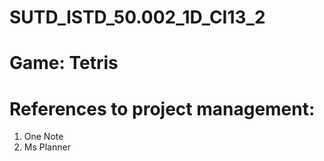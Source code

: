 # SUTD_ISTD_50.002_1D_CI13_2

# Game: Tetris 

# References to project management:
1. One Note 
2. Ms Planner 

